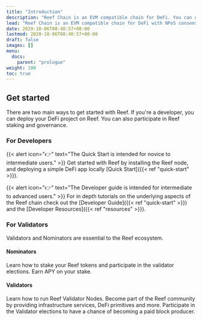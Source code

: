 ```yaml
---
title: "Introduction"
description: "Reef Chain is an EVM compatible chain for DeFi. You can use this guide to learn how to write and deploy Solidity smart contracts."
lead: "Reef Chain is an EVM compatible chain for DeFi with NPoS consensus."
date: 2020-10-06T08:48:57+00:00
lastmod: 2020-10-06T08:48:57+00:00
draft: false
images: []
menu:
  docs:
    parent: "prologue"
weight: 100
toc: true
---
```


## Get started

There are two main ways to get started with Reef. If you're a developer, you can deploy your DeFi project on Reef. You can also participate in Reef staking and governance.

### For Developers

{{< alert icon="👉" text="The Quick Start is intended for novice to intermediate users." >}}
Get started with Reef by installing the Reef node, and deploying a simple DeFi app locally [Quick Start]({{< ref "quick-start" >}}).

{{< alert icon="👉" text="The Developer guide is intended for intermediate to advanced users." >}}
For in depth tutorials on the underlying aspects of the Reef chain check out the [Developer Guide]({{< ref "quick-start" >}}) and the [Developer Resources]({{< ref "resources" >}}).

### For Validators

Validators and Nominators are essential to the Reef ecosystem.

#### Nominators
Learn how to stake your Reef tokens and participate in the validator elections. Earn APY on your
stake.

#### Validators
Learn how to run Reef Validator Nodes. Become part of the Reef community by providing infrastructure
services, DeFi primitives and more. Participate in the Validator elections to have a chance of
becoming a paid block producer.
